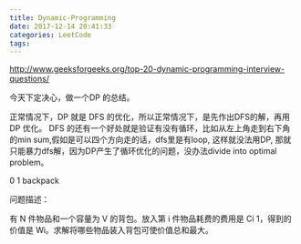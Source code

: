 ```yaml
---
title: Dynamic-Programming
date: 2017-12-14 20:41:33
categories: LeetCode
tags:
---
```


http://www.geeksforgeeks.org/top-20-dynamic-programming-interview-questions/


今天下定决心，做一个DP 的总结。

正常情况下，DP 就是 DFS 的优化，所以正常情况下，是先作出DFS的解，再用DP 优化。
DFS 的还有一个好处就是验证有没有循环，比如从左上角走到右下角的min sum,假如是可以四个方向走的话，dfs里是有loop, 这样就没法用DP, 那就只能暴力dfs解，因为DP产生了循环优化的问题，没办法divide into optimal problem。

0 1 backpack

问题描述：

有 N 件物品和一个容量为 V 的背包。放入第 i 件物品耗费的费用是 Ci
1，得到的
价值是 Wi。求解将哪些物品装入背包可使价值总和最大。




